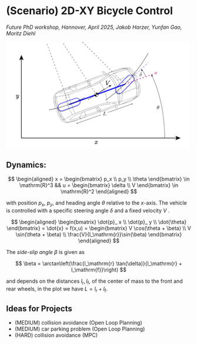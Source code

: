 # (Scenario) 2D-XY Bicycle Control
*Future PhD workshop, Hannover, April 2025, Jakob Harzer, Yunfan Gao, Moritz Diehl*

<img src="_misc/BicycleXYfigure.png" width="500"/>

## Dynamics:

$$
\begin{aligned}
x = \begin{bmatrix}
p_x \\ 
p_y \\ 
\theta
\end{bmatrix} \in \mathrm{R}^3 && u = \begin{bmatrix}
\delta \\ 
V
\end{bmatrix} \in \mathrm{R}^2
\end{aligned}
$$

with position $p_x$, $p_y$, and heading angle $\theta$ relative to the $x$-axis. The vehicle is controlled with a specific steering angle $\delta$ and a fixed velocity $V$ . 

$$
\begin{aligned}
\begin{bmatrix}
\dot{p}_ x \\ 
\dot{p}_ y \\ 
\dot{\theta}
\end{bmatrix} = \dot{x} = f(x,u) =  \begin{bmatrix}
V \cos(\theta + \beta) \\ 
V \sin(\theta + \beta) \\ 
\frac{V}{l_\mathrm{r}}\sin(\beta)
\end{bmatrix}
\end{aligned}
$$

The *side-slip angle* $\beta$ is given as

$$
\beta = \arctan\left(\frac{l_\mathrm{r} \tan(\delta)}{l_\mathrm{r} + l_\mathrm{f}}\right)
$$

and depends on the distances $l_\mathrm{r},l_\mathrm{f}$, of the center of mass to the front and rear wheels, in the plot we have $L = l_\mathrm{r} + l_\mathrm{f}$.

## Ideas for Projects
- (MEDIUM) collision avoidance (Open Loop Planning)
- (MEDIUM) car parking problem (Open Loop Planning)
- (HARD) collision avoidance (MPC)
